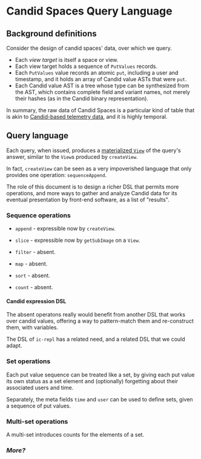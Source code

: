# Candid Spaces Query Language

## Background definitions

Consider the design of candid spaces' data, over which we query.

- Each _view target_ is itself a space or view.
- Each view target holds a sequence of `PutValues` records.
- Each `PutValues` value records an atomic `put`, including a user and timestamp, and it holds an array of Candid value ASTs that were `put`.
- Each Candid value AST is a tree whose type can be synthesized from the AST, which contains complete field and variant names, not merely their hashes (as in the Candid binary representation).

In summary, the raw data of Candid Spaces is a particular kind of table that is akin to [Candid-based telemetry data](https://en.wikipedia.org/wiki/Telemetry), and it is highly temporal.

## Query language

Each query, when issued, produces a [materialized `View`](https://en.wikipedia.org/wiki/Materialized_view) of the query's answer, similar to the `View`s produced by `createView`.

In fact, `createView` can be seen as a very impoverished language that only provides one operation: `sequenceAppend`.

The role of this document is to design a richer DSL that permits more operations, and more ways to gather and analyze Candid data for its eventual presentation by front-end software, as a list of "results".

### Sequence operations

- `append` - expressible now by `createView`.
- `slice` - expressible now by `getSubImage` on a `View`.

- `filter` - absent.
- `map` - absent.
- `sort` - absent.
- `count` - absent.

#### Candid expression DSL

The absent operatons really would benefit from another DSL that works over candid values, offering a way to pattern-match them and re-construct them, with variables.

The DSL of `ic-repl` has a related need, and a related DSL that we could adapt.

### Set operations

Each put value sequence can be treated like a set, by giving each put value its own status as a set element and (optionally) forgetting about their associated users and time.

Separately, the meta fields `time` and `user` can be used to define sets, given a sequence of put values.

### Multi-set operations

A multi-set introduces counts for the elements of a set.

### _More?_
